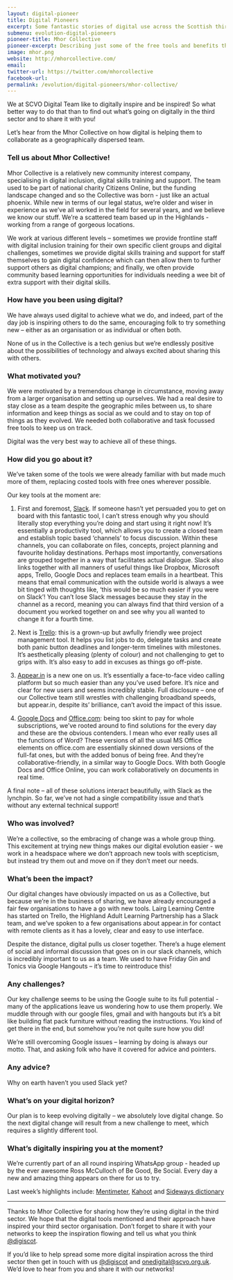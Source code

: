 ```yaml
---
layout: digital-pioneer
title: Digital Pioneers
excerpt: Some fantastic stories of digital use across the Scottish third sector. Read on to be inspired.
submenu: evolution-digital-pioneers
pioneer-title: Mhor Collective
pioneer-excerpt: Describing just some of the free tools and benefits that digital can bring to third sector organisations.
image: mhor.png
website: http://mhorcollective.com/
email:
twitter-url: https://twitter.com/mhorcollective
facebook-url:
permalink: /evolution/digital-pioneers/mhor-collective/
---
```


We at SCVO Digital Team like to digitally inspire and be inspired! So what better way to do that than
to find out what’s going on digitally in the third sector and to share it with you!

Let’s hear from the Mhor Collective on how digital is helping them to collaborate as a geographically dispersed team.

### Tell us about Mhor Collective!

Mhor Collective is a relatively new community interest company, specialising in digital inclusion, digital skills training and support. The team used to be part of national charity Citizens Online, but the funding landscape changed and so the Collective was born - just like an actual phoenix. While new in terms of our legal status, we’re older and wiser in experience as we’ve all worked in the field for several years, and we believe we know our stuff. We’re a scattered team based up in the Highlands - working from a range of gorgeous locations.

We work at various different levels – sometimes we provide frontline staff with digital inclusion training for their own specific client groups and digital challenges, sometimes we provide digital skills training and support for staff themselves to gain digital confidence which can then allow them to further support others as digital champions; and finally, we often provide community based learning opportunities for individuals needing a wee bit of extra support with their digital skills.

### How have you been using digital?

We have always used digital to achieve what we do, and indeed, part of the day job is inspiring others to do the same, encouraging folk to try something new – either as an organisation or as individual or often both.

None of us in the Collective is a tech genius but we’re endlessly positive about the possibilities of technology and always excited about sharing this with others.

### What motivated you?

We were motivated by a tremendous change in circumstance, moving away from a larger organisation and setting up ourselves. We had a real desire to stay close as a team despite the geographic miles between us, to share information and keep things as social as we could and to stay on top of things as they evolved. We needed both collaborative and task focussed free tools to keep us on track.

Digital was the very best way to achieve all of these things.

### How did you go about it?

We’ve taken some of the tools we were already familiar with but made much more of them, replacing costed tools with free ones wherever possible.

Our key tools at the moment are: 

1. First and foremost, <a target='_blank' href="https://slack.com/">Slack</a>. If someone hasn’t yet persuaded you to get on board with this fantastic tool, I can’t stress enough why you should literally stop everything you’re doing and start using it right now! It’s essentially a productivity tool, which allows you to create a closed team and establish topic based ‘channels’ to focus discussion. Within these channels, you can collaborate on files, concepts, project planning and favourite holiday destinations. Perhaps most importantly, conversations are grouped together in a way that facilitates actual dialogue. Slack also links together with all manners of useful things like Dropbox, Microsoft apps, Trello, Google Docs and replaces team emails in a heartbeat. This means that email communication with the outside world is always a wee bit tinged with thoughts like, ‘this would be so much easier if you were on Slack’! You can’t lose Slack messages because they stay in the channel as a record, meaning you can always find that third version of a document you worked together on and see why you all wanted to change it for a fourth time. 

2. Next is <a target='_blank' href="https://trello.com/">Trello</a>: this is a grown-up but awfully friendly wee project management tool. It helps you list jobs to do, delegate tasks and create both panic button deadlines and longer-term timelines with milestones. It’s aesthetically pleasing (plenty of colour) and not challenging to get to grips with. It’s also easy to add in excuses as things go off-piste.

3. <a target='_blank' href="https://appear.in/">Appear.in</a> is a new one on us. It’s essentially a face-to-face video calling platform but so much easier than any you’ve used before. It’s nice and clear for new users and seems incredibly stable. Full disclosure – one of our Collective team still wrestles with challenging broadband speeds, but appear.in, despite its’ brilliance, can’t avoid the impact of this issue.

4. <a target='_blank' href="https://www.google.co.uk/docs/about/">Google Docs</a> and <a target='_blank' href="https://www.office.com/">Office.com</a>: being too skint to pay for whole subscriptions, we’ve rooted around to find solutions for the every day and these are the obvious contenders. I mean who ever really uses all the functions of Word? These versions of all the usual MS Office elements on office.com are essentially skinned down versions of the full-fat ones, but with the added bonus of being free. And they’re collaborative-friendly, in a similar way to Google Docs. With both Google Docs and Office Online, you can work collaboratively on documents in real time.

A final note – all of these solutions interact beautifully, with Slack as the lynchpin. So far, we’ve not had a single compatibility issue and that’s without any external technical support!

### Who was involved?

We’re a collective, so the embracing of change was a whole group thing. This excitement at trying new things makes our digital evolution easier - we work in a headspace where we don’t approach new tools with scepticism, but instead try them out and move on if they don’t meet our needs.

### What’s been the impact?

Our digital changes have obviously impacted on us as a Collective, but because we’re in the business of sharing, we have already encouraged a fair few organisations to have a go with new tools. Lairg Learning Centre has started on Trello, the Highland Adult Learning Partnership has a Slack team, and we’ve spoken to a few organisations about appear.in for contact with remote clients as it has a lovely, clear and easy to use interface.

Despite the distance, digital pulls us closer together. There’s a huge element of social and informal discussion that goes on in our slack channels, which is incredibly important to us as a team. We used to have Friday Gin and Tonics via Google Hangouts – it’s time to reintroduce this!

### Any challenges?

Our key challenge seems to be using the Google suite to its full potential - many of the applications leave us wondering how to use them properly. We muddle through with our google files, gmail and with hangouts but it’s a bit like building flat pack furniture without reading the instructions. You kind of get there in the end, but somehow you’re not quite sure how you did!

We’re still overcoming Google issues – learning by doing is always our motto. That, and asking folk who have it covered for advice and pointers.

### Any advice?

Why on earth haven’t you used Slack yet?

### What’s on your digital horizon?

Our plan is to keep evolving digitally – we absolutely love digital change. So the next digital change will result from a new challenge to meet, which requires a slightly different tool.

### What’s digitally inspiring you at the moment?

We’re currently part of an all round inspiring WhatsApp group - headed up by the ever awesome Ross McCulloch of Be Good, Be Social. Every day a new and amazing thing appears on there for us to try.

Last week’s highlights include: <a target='_blank' href="https://www.mentimeter.com/">Mentimeter</a>, <a target='_blank' href="https://getkahoot.com/">Kahoot</a> and <a target='_blank' href="https://sidewaysdictionary.com/#/">Sideways dictionary</a>

-----

Thanks to Mhor Collective for sharing how they’re using digital in the third sector. We hope that the digital tools mentioned and their approach have inspired your third sector organisation. Don’t forget to share it with your networks to keep the inspiration flowing and tell us what you think  <a href="https://twitter.com/digiscot?ref_src=twsrc%5Egoogle%7Ctwcamp%5Eserp%7Ctwgr%5Eauthor" target="_blank">@digiscot</a>.

If you’d like to help spread some more digital inspiration across the third sector then get in touch with us <a href="https://twitter.com/digiscot?ref_src=twsrc%5Egoogle%7Ctwcamp%5Eserp%7Ctwgr%5Eauthor" target="_blank">@digiscot</a> and <a href="mailto:onedigital@scvo.org.uk">onedigital@scvo.org.uk</a>.  We’d love to hear from you and share it with our networks!
